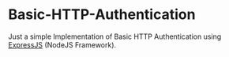 # Basic-HTTP-Authentication

Just a simple Implementation of Basic HTTP Authentication using [ExpressJS](https://expressjs.com/) (NodeJS Framework).
